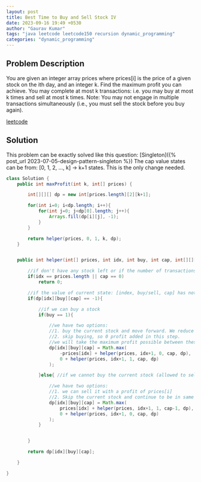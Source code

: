 ```yaml
---
layout: post
title: Best Time to Buy and Sell Stock IV
date: 2023-09-16 19:49 +0530
author: "Gaurav Kumar"
tags: "java leetcode leetcode150 recursion dynamic_programming"
categories: "dynamic_programming"
---
```


## Problem Description

You are given an integer array prices where prices[i] is the price of a given stock on the ith day, and an integer k.
Find the maximum profit you can achieve. You may complete at most k transactions: i.e. you may buy at most k times and sell at most k times.
Note: You may not engage in multiple transactions simultaneously (i.e., you must sell the stock before you buy again).

[leetcode](https://leetcode.com/problems/best-time-to-buy-and-sell-stock-iv/description/)

## Solution

This problem can be exactly solved like this question: [Singleton]({% post_url 2023-07-05-design-pattern-singleton %})
The cap value states can be from: [0, 1, 2, ..., k] -> k+1 states. This is the only change needed.

```java
class Solution {
    public int maxProfit(int k, int[] prices) {

        int[][][] dp = new int[prices.length][2][k+1];

        for(int i=0; i<dp.length; i++){
            for(int j=0; j<dp[0].length; j++){
                Arrays.fill(dp[i][j], -1);
            }
        }

        return helper(prices, 0, 1, k, dp);
    }


    public int helper(int[] prices, int idx, int buy, int cap, int[][][] dp){

        //if don't have any stock left or if the number of transactions left is 0, return 0
        if(idx == prices.length || cap == 0)
            return 0;

        //if the value of current state: [index, buy/sell, cap] has not been computed previously
        if(dp[idx][buy][cap] == -1){

            //if we can buy a stock
            if(buy == 1){

                //we have two options:
                //1. buy the current stock and move forward. We reduce the profit by prices[idx] since we will be investing that much.
                //2. skip buying, so 0 profit added in this step.
                //we will take the maximum profit possible between these two options
                dp[idx][buy][cap] = Math.max(
                    -prices[idx] + helper(prices, idx+1, 0, cap, dp),
                    0 + helper(prices, idx+1, 1, cap, dp)
                );

            }else{ //if we cannot buy the current stock (allowed to sell)

                //we have two options:
                //1. we can sell it with a profit of prices[i]
                //2. Skip the current stock and continue to be in same state (not buy)
                dp[idx][buy][cap] = Math.max(
                    prices[idx] + helper(prices, idx+1, 1, cap-1, dp),
                    0 + helper(prices, idx+1, 0, cap, dp)
                );
            }


        }

        return dp[idx][buy][cap];

    }

}
```
